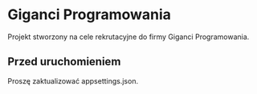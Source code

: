 # Giganci Programowania
Projekt stworzony na cele rekrutacyjne do firmy Giganci Programowania.

## Przed uruchomieniem
Proszę zaktualizować appsettings.json.
